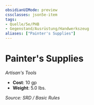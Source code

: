 ```yaml
---
obsidianUIMode: preview
cssclasses: json5e-item
tags:
- Quelle/5e/PHB
- Gegenstand/Ausrüstung/Handwerkszeug
aliases: ["Painter's Supplies"]
---
```

# Painter's Supplies
*Artisan's Tools*  

- **Cost**: 10 gp
- **Weight**: 5.0 lbs.

*Source: SRD / Basic Rules*